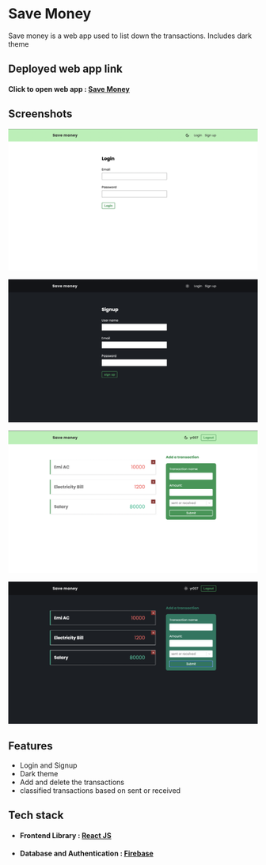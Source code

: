 # Save Money
Save money is a web app used to list down the transactions. Includes dark theme

## Deployed web app link

#### Click to open web app : [Save Money](https://savemoney-c9ddf.web.app/login)

## Screenshots

![App Screenshot](./screenshots/lighttheme1.png)

![App Screenshot](./screenshots/darktheme1.png)

![App Screenshot](./screenshots/lighttheme2.png)

![App Screenshot](./screenshots/darktheme2.png)


## Features

- Login and Signup
- Dark theme
- Add and delete the transactions
- classified transactions based on sent or received

## Tech stack

- #### Frontend Library : [React JS](https://reactjs.org/)
- #### Database and Authentication : [Firebase](https://firebase.google.com/)
